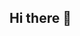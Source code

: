 ## Hi there 👋

<!--
**xh-g/xh-g** is a ✨ _special_ ✨ repository because its `README.md` (this file) appears on your GitHub profile.

Here are some ideas to get you started:

- 🌱 I’m currently a PHD students in CSE,ZheJiang University, China.
- 🔭 I’m currently working on Model decision makeing, Reinforcement Learning, LLM Prompt engineering.
- 👯 I’m looking to collaborate on ...(not prepared yet)
- 🤔 I’m looking for help with ...(not prepared yet)
- 💬 Ask me about anything!
- 📫 How to reach me: zy210917@gmail.com
- 😄 Pronouns: I'm 1/67656 in Zju and I'm proud of that. 
- ⚡ Fun fact: blabla
-->
